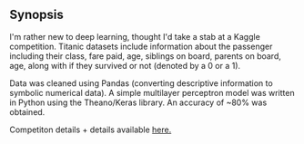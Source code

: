 ## Synopsis

I'm rather new to deep learning, thought I'd take a stab at a Kaggle competition. Titanic datasets include information about the passenger
including their class, fare paid, age, siblings on board, parents on board, age, along with if they survived or not (denoted by a 0 or a 1).

Data was cleaned using Pandas (converting descriptive information to symbolic numerical data). A simple multilayer perceptron model was written
in Python using the Theano/Keras library. An accuracy of ~80% was obtained.

Competiton details + details available [here.](https://www.kaggle.com/c/titanic/)